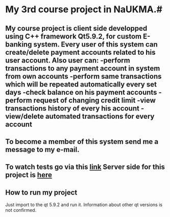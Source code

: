 # My 3rd course project in NaUKMA.#
My course project is client side developped using C++ framework Qt5.9.2, for custom E-banking system.
Every user of this system can create/delete payment accounts related to his user account.
Also user can:
  -perform transactions to any payment account in system from own accounts
  -perform same transactions which will be repeated automatically every set days
  -check balance on his payment accounts
  -perform request of changing credit limit
  -view transactions history of every his account
  -view/delete automated transactions for every account
---
To become a member of this system send me a message to my e-mail.
---
To watch tests go via this [link](https://docs.google.com/presentation/d/1BASkodM9segI28g-iI9kAxr4Bdx6i_3OwgIYqm8ETYY/edit?usp=sharing)
Server side for this project is [here](https://github.com/ColdBread/kursova-serv)
---
## How to run my project ##
Just import to the qt 5.9.2 and run it. 
Information about other qt versions is not confirmed.  
